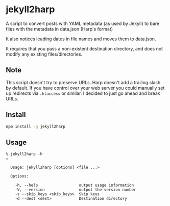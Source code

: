# jekyll2harp

A script to convert posts with YAML metadata (as used by Jekyll) to bare files with the metadata in data.json (Harp's format)

It also notices leading dates in file names and moves them to data.json.

It requires that you pass a non-existent destination directory, and does not modify any existing files/directories.


## Note 

This script doesn't try to preserve URLs. Harp doesn't add a trailing slash by default. If you have control over your web server you could manually set up redirects via `.htaccess` or similar. I decided to just go ahead and break URLs.

## Install

```bash
npm install -g jekyll2harp
```

## Usage

```
% jekyll2harp -h                                                                                                                                                                  ✭

  Usage: jekyll2harp [options] <file ...>

  Options:

    -h, --help                  output usage information
    -V, --version               output the version number
    -s --skip_keys <skip_keys>  Skip keys
    -d --dest <dest>            Destination directory
```
